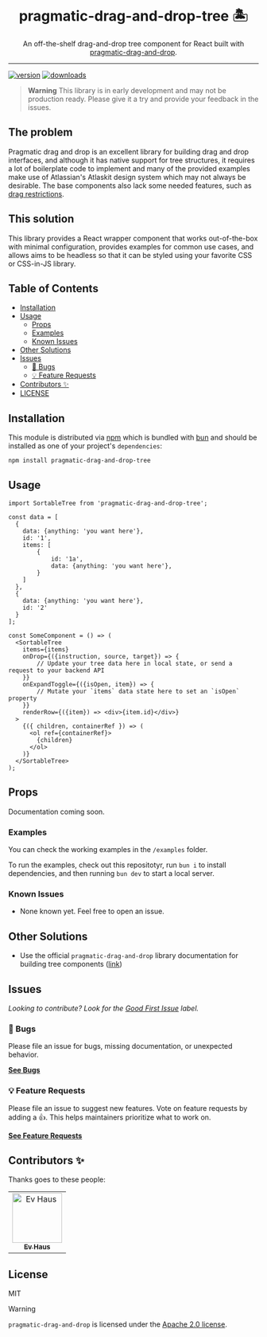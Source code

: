 <div align="center">
<h1>pragmatic-drag-and-drop-tree 🏝️</h1>

<p>An off-the-shelf drag-and-drop tree component for React built with <a href="https://github.com/atlassian/pragmatic-drag-and-drop">pragmatic-drag-and-drop</a>.</p>
</div>

---

[![version][version-badge]][package]
[![downloads][downloads-badge]][npmtrends]

> **Warning**
> This library is in early development and may not be production ready. Please give it a try and provide your feedback in the issues.

## The problem

Pragmatic drag and drop is an excellent library for building drag and drop interfaces, and although it has native support for tree structures, it requires a lot of boilerplate code to implement and many of the provided examples make use of Atlassian's Atlaskit design system which may not always be desirable. The base components also lack some needed features, such as [drag restrictions](https://github.com/atlassian/pragmatic-drag-and-drop/issues/49).

## This solution

This library provides a React wrapper component that works out-of-the-box with minimal configuration, provides examples for common use cases, and allows aims to be headless so that it can be styled using your favorite CSS or CSS-in-JS library.

## Table of Contents

- [Installation](#installation)
- [Usage](#usage)
  - [Props](#props)
  - [Examples](#examples)
  - [Known Issues](#known-issues)
- [Other Solutions](#other-solutions)
- [Issues](#issues)
  - [🐛 Bugs](#-bugs)
  - [💡 Feature Requests](#-feature-requests)
- [Contributors ✨](#contributors-)
- [LICENSE](#license)

## Installation

This module is distributed via [npm][npm] which is bundled with [bun][bun] and
should be installed as one of your project's `dependencies`:

```
npm install pragmatic-drag-and-drop-tree
```

## Usage

```tsx
import SortableTree from 'pragmatic-drag-and-drop-tree';

const data = [
  {
    data: {anything: 'you want here'},
    id: '1',
    items: [
        {
            id: '1a',
            data: {anything: 'you want here'},
        }
    ]
  },
  {
    data: {anything: 'you want here'},
    id: '2'
  }
];

const SomeComponent = () => (
  <SortableTree
    items={items}
    onDrop={({instruction, source, target}) => {
        // Update your tree data here in local state, or send a request to your backend API
    }}
    onExpandToggle={({isOpen, item}) => {
        // Mutate your `items` data state here to set an `isOpen` property
    }}
    renderRow={({item}) => <div>{item.id}</div>}
  >
    {({ children, containerRef }) => (
      <ol ref={containerRef}>
        {children}
      </ol>
    )}
  </SortableTree>
);
```

## Props

Documentation coming soon.

### Examples

You can check the working examples in the `/examples` folder.

To run the examples, check out this repositotyr, run `bun i` to install dependencies, and then running `bun dev` to start a local server.

### Known Issues

- None known yet. Feel free to open an issue.

## Other Solutions

- Use the official `pragmatic-drag-and-drop` library documentation for building tree components ([link](https://atlassian.design/components/pragmatic-drag-and-drop/examples#tree))

## Issues

_Looking to contribute? Look for the [Good First Issue][good-first-issue]
label._

### 🐛 Bugs

Please file an issue for bugs, missing documentation, or unexpected behavior.

[**See Bugs**][bugs]

### 💡 Feature Requests

Please file an issue to suggest new features. Vote on feature requests by adding
a 👍. This helps maintainers prioritize what to work on.

[**See Feature Requests**][enhancements]

## Contributors ✨

Thanks goes to these people:

<table>
  <tbody>
    <tr>
      <td align="center"><a href="https://haus.gg"><img src="https://avatars.githubusercontent.com/u/226640?v=3?s=100" width="100px;" alt="Ev Haus"/><br /><sub><b>Ev Haus</b></sub></a></td>
    </tr>
  </tbody>
</table>

## License

MIT

> [!WARNING]
> `pragmatic-drag-and-drop` is licensed under the [Apache 2.0 license](https://github.com/atlassian/pragmatic-drag-and-drop/blob/main/LICENSE).

[npm]: https://www.npmjs.com
[bun]: https://bun.sh
[package]: https://www.npmjs.com/package/pragmatic-drag-and-drop-tree
[npmtrends]: https://www.npmtrends.com/pragmatic-drag-and-drop-tree
[version-badge]: https://img.shields.io/npm/v/pragmatic-drag-and-drop-tree.svg?style=flat-square
[downloads-badge]: https://img.shields.io/npm/dm/pragmatic-drag-and-drop-tree.svg?style=flat-square
[bugs]: https://github.com/EvHaus/pragmatic-drag-and-drop-tree/issues?q=is%3Aopen+is%3Aissue+label%3Abug
[enhancements]: https://github.com/EvHaus/pragmatic-drag-and-drop-tree/issues?q=is%3Aopen+is%3Aissue+label%3Aenhancement
[good-first-issue]: https://github.com/EvHaus/pragmatic-drag-and-drop-tree/issues?q=is%3Aopen+is%3Aissue+label%3A%22good+first+issue%22
